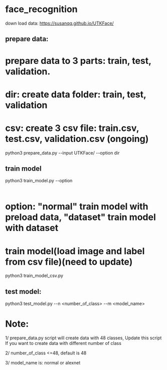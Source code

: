 # face_recognition

down load data: https://susanqq.github.io/UTKFace/

## prepare data:

# prepare data to 3 parts: train, test, validation. 
# dir: create data folder: train, test, validation
# csv: create 3 csv file: train.csv, test.csv, validation.csv (ongoing)
python3 prepare_data.py --input UTKFace/ --option dir


## train model

python3 train_model.py --option <option>

# option: "normal" train model with preload data, "dataset" train model with dataset



# train model(load image and label from csv file)(need to update)

python3 train_model_csv.py

## test model:

python3 test_model.py --n <number_of_class> --m <model_name>

# Note:
1/ prepare_data.py script will create data with 48 classes, 
Update this script If you want to create data with different number of class

2/ number_of_class <=48, default is 48

3/ model_name is: normal or alexnet